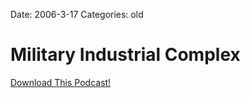Date: 2006-3-17
Categories: old

# Military Industrial Complex

<a href="http://bluepear.org/podcasts/4_Military_Industrial_Complex.mp3">Download This Podcast!</a>
